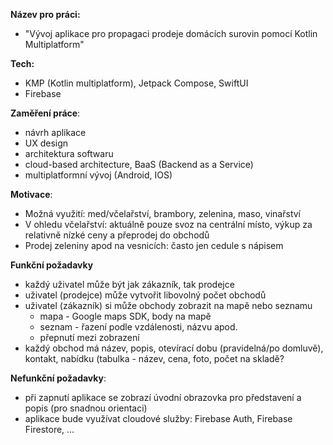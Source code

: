 **Název pro práci:**

- "Vývoj aplikace pro propagaci prodeje domácích surovin pomocí Kotlin Multiplatform"

**Tech:**

- KMP (Kotlin multiplatform), Jetpack Compose, SwiftUI
- Firebase

**Zaměření práce**:

- návrh aplikace
- UX design
- architektura softwaru
- cloud-based architecture, BaaS (Backend as a Service)
- multiplatformní vývoj (Android, IOS)

**Motivace**:

- Možná využití: med/včelařství, brambory, zelenina, maso, vinařství
- V ohledu včelařství: aktuálně pouze svoz na centrální místo, výkup za relativně nízké ceny a
  přeprodej do obchodů
- Prodej zeleniny apod na vesnicích: často jen cedule s nápisem

**Funkční požadavky**

- každý uživatel může být jak zákazník, tak prodejce
- uživatel (prodejce) může vytvořit libovolný počet obchodů
- uživatel (zákazník) si může obchody zobrazit na mapě nebo seznamu
    - mapa - Google maps SDK, body na mapě
    - seznam - řazení podle vzdálenosti, názvu apod.
    - přepnutí mezi zobrazení
- každý obchod má název, popis, otevírací dobu (pravidelná/po domluvě), kontakt, nabídku (tabulka -
  název, cena, foto, počet na skladě?

**Nefunkční požadavky**:

- při zapnutí aplikace se zobrazí úvodní obrazovka pro představení a popis (pro snadnou orientaci)
- aplikace bude využívat cloudové služby: Firebase Auth, Firebase Firestore, ...
